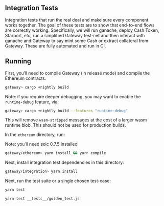 
## Integration Tests

Integration tests that run the real deal and make sure every component works together. The goal of these tests are to show that end-to-end flows are correctly working. Specifically, we will run ganache, deploy Cash Token, Starport, etc, run a simplified Gateway test-net and then interact with ganache and Gateway to say mint some Cash or extract collateral from Gateway. These are fully automated and run in CI.

## Running

First, you'll need to compile Gateway (in release mode) and compile the Ethereum contracts.

```sh
gateway> cargo +nightly build
```

Note: if you require deeper debugging, you may want to enable the `runtime-debug` feature, via:

```sh
gateway> cargo +nightly build --features "runtime-debug"
```

This will remove `wasm-stripped` messages at the cost of a larger wasm runtime blob. This should not be used for production builds.

In the `ethereum` directory, run:

Note: you'll need solc 0.7.5 installed

```sh
gateway/ethereum> yarn install && yarn compile
```

Next, install integration test dependencies in this directory:

```sh
gateway/integration> yarn install
```

Next, run the test suite or a single chosen test-case:

```sh
yarn test
```

```sh
yarn test __tests__/golden_test.js
```
